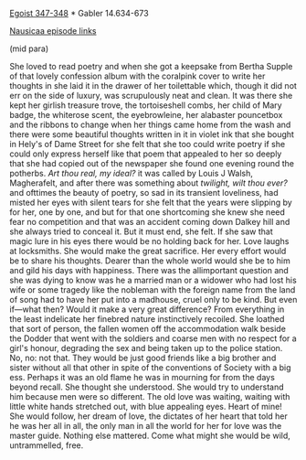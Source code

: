 [Egoist 347-348](https://archive.org/stream/ulysses00joyc_1?ref=ol#page/347/mode/1up) * Gabler 14.634-673

[Nausicaa episode links](https://github.com/upup1904/ulysses_splits/blob/master/nausicaa/episode_links_nausicaa.md)


(mid para)

She loved to read poetry and when she got a keepsake from
Bertha Supple of that lovely confession album with the coralpink cover
to write her thoughts in she laid it in the drawer of her toilettable
which, though it did not err on the side of luxury, was scrupulously
neat and clean. It was there she kept her girlish treasure trove, the
tortoiseshell combs, her child of Mary badge, the whiterose scent, the
eyebrowleine, her alabaster pouncetbox and the ribbons to change when
her things came home from the wash and there were some beautiful
thoughts written in it in violet ink that she bought in Hely's of Dame
Street for she felt that she too could write poetry if she could only
express herself like that poem that appealed to her so deeply that she
had copied out of the newspaper she found one evening round the
potherbs. *Art thou real, my ideal?* it was called by Louis J Walsh,
Magherafelt, and after there was something about *twilight, wilt thou
ever?* and ofttimes the beauty of poetry, so sad in its transient
loveliness, had misted her eyes with silent tears for she felt that the
years were slipping by for her, one by one, and but for that one
shortcoming she knew she need fear no competition and that was an
accident coming down Dalkey hill and she always tried to conceal it. But
it must end, she felt. If she saw that magic lure in his eyes there
would be no holding back for her. Love laughs at locksmiths. She would
make the great sacrifice. Her every effort would be to share his
thoughts. Dearer than the whole world would she be to him and gild his
days with happiness. There was the allimportant question and she was
dying to know was he a married man or a widower who had lost his wife or
some tragedy like the nobleman with the foreign name from the land of
song had to have her put into a madhouse, cruel only to be kind. But
even if—what then? Would it make a very great difference? From
everything in the least indelicate her finebred nature instinctively
recoiled. She loathed that sort of person, the fallen women off the
accommodation walk beside the Dodder that went with the soldiers and
coarse men with no respect for a girl's honour, degrading the sex and
being taken up to the police station. No, no: not that. They would be
just good friends like a big brother and sister without all that other
in spite of the conventions of Society with a big ess. Perhaps it was an
old flame he was in mourning for from the days beyond recall. She
thought she understood. She would try to understand him because men were
so different. The old love was waiting, waiting with little white hands
stretched out, with blue appealing eyes. Heart of mine! She would
follow, her dream of love, the dictates of her heart that told her he
was her all in all, the only man in all the world for her for love was
the master guide. Nothing else mattered. Come what might she would be
wild, untrammelled, free.
